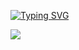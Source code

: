 
[![Typing SVG](https://readme-typing-svg.herokuapp.com?font=Poppins&size=32&color=00FFFF&lines=Hi!+I'm+Divyam+Samarwal)](https://git.io/typing-svg)

![](https://github-readme-stats.vercel.app/api/top-langs/?username=DivyamSamarwal&theme=dark&layout=compact)


